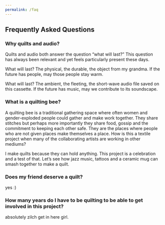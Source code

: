```yaml
---
permalink: /faq
---
```


## Frequently Asked Questions

### Why quilts and audio?

Quilts and audio both answer the question “what will last?” This question
has always been relevant and yet feels particularly present these days.

What will last? The physical, the durable, the object from my grandma. If
the future has people, may those people stay warm.

What will last? The ambient, the fleeting, the short-wave audio file saved
on this cassette. If the future has music, may we contribute to its
soundscape.

### What is a quilting bee?

A quilting bee is a traditional gathering space where often women and
gender-exploded people could gather and make work together. They
share stitches but perhaps more importantly they share food, gossip and
the commitment to keeping each other safe. They are the places where
people who are not given places make themselves a place.
How is this a textile project when many of the collaborating artists are
working in other mediums?

I make quilts because they can hold anything. This project is a celebration
and a test of that. Let’s see how jazz music, tattoos and a ceramic mug can
smash together to make a quilt.

### Does my friend deserve a quilt?

yes :)

### How many years do I have to be quilting to be able to get involved in this project?

absolutely zilch get in here girl.

